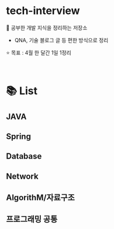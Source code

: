 # tech-interview
📝 공부한 개발 지식을 정리하는 저장소
  - QNA, 기술 블로그 글 등 편한 방식으로 정리
  
⭐️ 목표 : 4월 한 달간 1일 1정리  

<br/>

# 📚 List

## JAVA

## Spring

## Database

## Network

## AlgorithM/자료구조

## 프로그래밍 공통 
